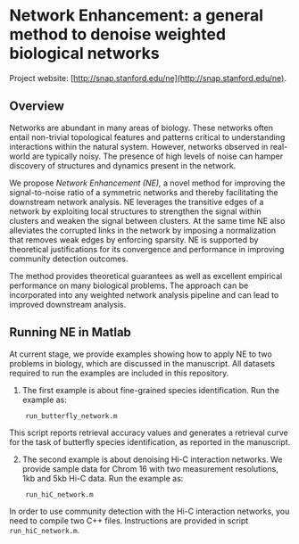 Network Enhancement: a general method to denoise weighted biological networks
==============================================================================

Project website: [http://snap.stanford.edu/ne](http://snap.stanford.edu/ne).

Overview
--------

Networks are abundant in many areas of biology. These networks often entail non-trivial 
topological features and patterns critical to understanding interactions within the 
natural system. However, networks observed in real-world are typically noisy. The presence 
of high levels of noise can hamper discovery of structures and dynamics present in the network. 

We propose *Network Enhancement (NE),* a novel method for improving the 
signal-to-noise ratio of a symmetric networks and thereby facilitating the downstream network 
analysis. NE leverages the transitive edges of a network by exploiting local structures to 
strengthen the signal within clusters and weaken the signal between clusters. At the same time 
NE also alleviates the corrupted links in the network by imposing a normalization that removes 
weak edges by enforcing sparsity. NE is supported by theoretical justifications for its 
convergence and performance in improving community detection outcomes. 

The method provides theoretical guarantees as well as excellent empirical performance on 
many biological problems. The approach can be incorporated into any weighted network analysis 
pipeline and can lead to improved downstream analysis. 


Running NE in Matlab
--------------------

At current stage, we provide examples showing how to apply NE to two problems in biology, which 
are discussed in the manuscript. All datasets required to run the examples are included in this
repository. 

1) The first example is about fine-grained species identification. Run the example as:

```
    run_butterfly_network.m 
```

This script reports retrieval accuracy values and generates a retrieval curve for the task of 
butterfly species identification, as reported in the manuscript.

2) The second example is about denoising Hi-C interaction networks. We provide sample data for 
Chrom 16 with two measurement resolutions, 1kb and 5kb Hi-C data. Run the example as:

``` 
    run_hiC_network.m
```
    
In order to use community detection with the Hi-C interaction networks, you need to 
compile two C++ files. Instructions are provided in script ``run_hiC_network.m``.